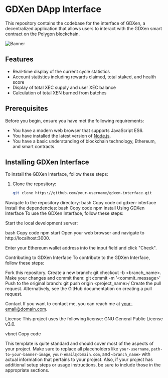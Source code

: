 # GDXen DApp Interface

This repository contains the codebase for the interface of GDXen, a decentralized application that allows users to interact with the GDXen smart contract on the Polygon blockchain.

![Banner](path-to-your-banner-image)

## Features

- Real-time display of the current cycle statistics
- Account statistics including rewards claimed, total staked, and health score
- Display of total XEC supply and user XEC balance
- Calculation of total XEN burned from batches

## Prerequisites

Before you begin, ensure you have met the following requirements:

- You have a modern web browser that supports JavaScript ES6.
- You have installed the latest version of [Node.js](https://nodejs.org/).
- You have a basic understanding of blockchain technology, Ethereum, and smart contracts.

## Installing GDXen Interface

To install the GDXen Interface, follow these steps:

1. Clone the repository:
   ```bash
   git clone https://github.com/your-username/gdxen-interface.git
Navigate to the repository directory:
bash
Copy code
cd gdxen-interface
Install the dependencies:
bash
Copy code
npm install
Using GDXen Interface
To use the GDXen Interface, follow these steps:

Start the local development server:

bash
Copy code
npm start
Open your web browser and navigate to http://localhost:3000.

Enter your Ethereum wallet address into the input field and click "Check".

Contributing to GDXen Interface
To contribute to the GDXen Interface, follow these steps:

Fork this repository.
Create a new branch: git checkout -b <branch_name>.
Make your changes and commit them: git commit -m '<commit_message>'
Push to the original branch: git push origin <project_name>/<location>
Create the pull request.
Alternatively, see the GitHub documentation on creating a pull request.

Contact
If you want to contact me, you can reach me at your-email@domain.com.

License
This project uses the following license: GNU General Public License v3.0.

vbnet
Copy code

This template is quite standard and should cover most of the aspects of your project. Make sure to replace all placeholders like `your-username`, `path-to-your-banner-image`, `your-email@domain.com`, and `<branch_name>` with actual information that pertains to your project. Also, if your project has additional setup steps or usage instructions, be sure to include those in the appropriate sections.



